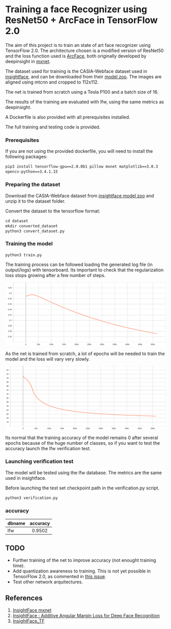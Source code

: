 # Training a face Recognizer using ResNet50 + ArcFace in TensorFlow 2.0

The aim of this project is to train an state of art face recognizer using TensorFlow 2.0. The architecture chosen is a modified version of ResNet50 and the loss function used is [ArcFace](https://arxiv.org/pdf/1801.07698.pdf), both originally developed by deepinsight in [mxnet](https://github.com/deepinsight/insightface).

The dataset used for training is the CASIA-Webface dataset used in [insightface](https://github.com/deepinsight/insightface), and can be downloaded from their [model zoo](https://github.com/deepinsight/insightface/wiki/Dataset-Zoo). The images are aligned using mtcnn and cropped to 112x112.

The net is trained from scratch using a Tesla P100 and a batch size of 16.  

The results of the training are evaluated with lfw, using the same metrics as deepinsight.

A Dockerfile is also provided with all prerequisites installed.

The full training and testing code is provided.

### Prerequisites

If you are not using the provided dockerfile, you will need to install the following packages:

```
pip3 install tensorflow-gpu==2.0.0b1 pillow mxnet matplotlib==3.0.3 opencv-python==3.4.1.15
```

### Preparing the dataset

Download the CASIA-Webface dataset from [insightface model zoo](https://github.com/deepinsight/insightface/wiki/Dataset-Zoo) and unzip it to the dataset folder.

Convert the dataset to the tensorflow format:

```
cd dataset
mkdir converted_dataset
python3 convert_dataset.py
```

### Training the model

```
python3 train.py
```

The training process can be followed loading the generated log file (in output/logs) with tensorboard. Its important to check that the regularization loss stops growing after a few number of steps.

<img src="imgs/regularization_loss.svg">

As the net is trained from scratch, a lot of epochs will be needed to train the model and the loss will vary very slowly.

<img src="imgs/train_loss.svg">

Its normal that the training accuracy of the model remains 0 after several epochs because of the huge number of classes, so if you want to test the accuracy launch the lfw verification test.

### Launching verification test

The model will be tested using the lfw database. The metrics are the same used in insightface.

Before launching the test set checkpoint path in the verification.py script.

```
python3 verification.py
```

### accuracy

| dbname | accuracy |
| ----- |:-----:|
| lfw |0.9502|

## TODO

- Further training of the net to improve accuracy (not enought training time).
- Add quantization awareness to training. This is not yet possible in TensorFlow 2.0, as commented in [this issue](https://github.com/tensorflow/tensorflow/issues/27880).
- Test other network arquitectures.

## References
1. [InsightFace mxnet](https://github.com/deepinsight/insightface)
2. [InsightFace : Additive Angular Margin Loss for Deep Face Recognition](https://arxiv.org/abs/1801.07698)
3. [InsightFace_TF](https://raw.githubusercontent.com/auroua/InsightFace_TF)
